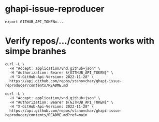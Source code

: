 # ghapi-issue-reproducer

```
export GITHUB_API_TOKEN=...
```

# Verify repos/.../contents works with simpe branhes

```
curl -L \
  -H "Accept: application/vnd.github+json" \
  -H "Authorization: Bearer ${GITHUB_API_TOKEN}" \
  -H "X-GitHub-Api-Version: 2022-11-28" \
  https://api.github.com/repos/stanovchar/ghapi-issue-reproducer/contents/README.md
```

```
curl -L \
  -H "Accept: application/vnd.github+json" \
  -H "Authorization: Bearer ${GITHUB_API_TOKEN}" \
  -H "X-GitHub-Api-Version: 2022-11-28" \
  https://api.github.com/repos/stanovchar/ghapi-issue-reproducer/contents/README.md?ref=main
```

